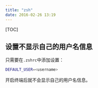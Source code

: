 ```yaml
---
title: "zsh"
date: 2016-02-26 13:19
---
```

[TOC]

## 设置不显示自己的用户名信息

只需要在`.zshrc`中添加设置：

```zsh
DEFAULT_USER=<username>
```

开启终端后就不会显示自己的用户名信息。



